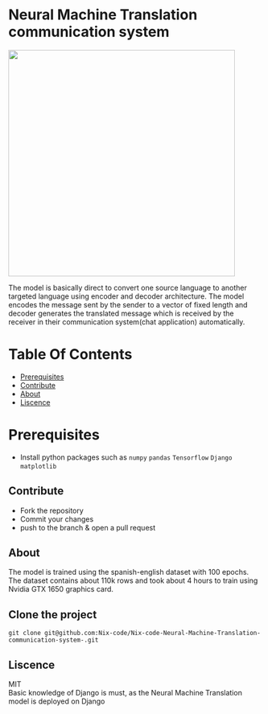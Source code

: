 <h1 style="border: 0;"> Neural Machine Translation communication system </h1>
<img src="https://raw.githubusercontent.com/Nix-code/Nix-code-Neural-Machine-Translation-communication-system-/main/src/nmt_chat/assets/static/images/nmt-chat.gif" height="450">

The model is basically direct to convert one source language to another targeted language using encoder and decoder architecture. The model encodes the message sent by the sender to a vector of fixed length and decoder generates the translated message which is received by the receiver in their communication system(chat application) automatically.

# Table Of Contents

-   [Prerequisites](#prerequisites)
-   [Contribute](#Contribute)
-   [About](#About)
-   [Liscence](#Liscence)



# Prerequisites

-   Install python packages such as `numpy` `pandas` `Tensorflow` `Django` `matplotlib`


## Contribute


-   Fork the repository
-   Commit your changes
-   push to the branch & open a pull request

## About
The model is trained using the spanish-english dataset with 100 epochs. The dataset contains about 110k rows and took about 4 hours to train using Nvidia GTX 1650 graphics card.

## Clone the project

```
git clone git@github.com:Nix-code/Nix-code-Neural-Machine-Translation-communication-system-.git
```

## Liscence
MIT<br>
Basic knowledge of Django is must, as the Neural Machine Translation model is deployed on Django

